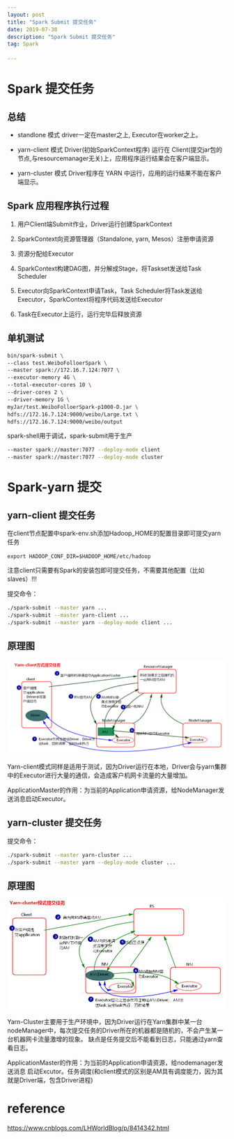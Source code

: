 ```yaml
---
layout: post
title: "Spark Submit 提交任务"
date: 2019-07-30
description: "Spark Submit 提交任务"
tag: Spark

---
```



# Spark 提交任务

## 总结

- standlone 模式 driver一定在master之上, Executor在worker之上。

- yarn-client 模式 Driver(初始SparkContext程序) 运行在 Client(提交jar包的节点,与resourcemanager无关)上，应用程序运行结果会在客户端显示。

- yarn-cluster 模式 Driver程序在 YARN 中运行，应用的运行结果不能在客户端显示。


## Spark 应用程序执行过程

1. 用户Client端Submit作业，Driver运行创建SparkContext

2. SparkContext向资源管理器（Standalone, yarn, Mesos）注册申请资源

3. 资源分配给Executor

4. SparkContext构建DAG图，并分解成Stage，将Taskset发送给Task Scheduler

5. Executor向SparkContext申请Task，Task Scheduler将Task发送给Executor，SparkContext将程序代码发送给Executor

6. Task在Executor上运行，运行完毕后释放资源



## 单机测试

```sh
bin/spark-submit \
--class test.WeiboFolloerSpark \
--master spark://172.16.7.124:7077 \
--executor-memory 4G \
--total-executor-cores 10 \
--driver-cores 2 \
--driver-memory 1G \
myJar/test.WeiboFolloerSpark-p1000-D.jar \
hdfs://172.16.7.124:9000/weibo/Large.txt \
hdfs://172.16.7.124:9000/weibo/output
```

spark-shell用于调试，spark-submit用于生产

```sh
--master spark://master:7077 --deploy-mode client
--master spark://master:7077 --deploy-mode cluster
```



# Spark-yarn 提交

## yarn-client 提交任务

在client节点配置中spark-env.sh添加Hadoop_HOME的配置目录即可提交yarn任务

`export HADOOP_CONF_DIR=$HADOOP_HOME/etc/hadoop`

注意client只需要有Spark的安装包即可提交任务，不需要其他配置（比如slaves）!!!

提交命令：
```sh
./spark-submit --master yarn ...
./spark-submit --master yarn-client ...
./spark-submit --master yarn --deploy-mode client ...
```

## 原理图

![png](/images/posts/all/Spark-Submit的yarn-client提交模式原理.png)

Yarn-client模式同样是适用于测试，因为Driver运行在本地，Driver会与yarn集群中的Executor进行大量的通信，会造成客户机网卡流量的大量增加。

ApplicationMaster的作用：为当前的Application申请资源，给NodeManager发送消息启动Executor。


## yarn-cluster 提交任务

提交命令：
```sh
./spark-submit --master yarn-cluster ...
./spark-submit --master yarn --deploy-mode cluster ...
```

## 原理图

![png](/images/posts/all/Spark-Submit的yarn-cluster提交模式原理.png)

Yarn-Cluster主要用于生产环境中，因为Driver运行在Yarn集群中某一台nodeManager中，每次提交任务的Driver所在的机器都是随机的，不会产生某一台机器网卡流量激增的现象。
缺点是任务提交后不能看到日志，只能通过yarn查看日志。

ApplicationMaster的作用：为当前的Application申请资源，给nodemanager发送消息 启动Excutor。任务调度(和client模式的区别是AM具有调度能力，因为其就是Driver端，包含Driver进程)

# reference

https://www.cnblogs.com/LHWorldBlog/p/8414342.html



